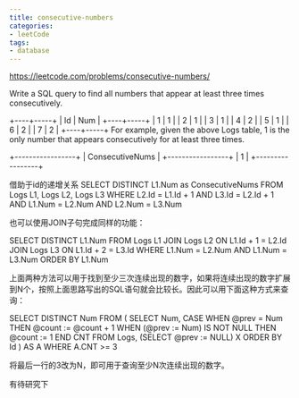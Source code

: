 ```yaml
---
title: consecutive-numbers
categories: 
- leetCode
tags:
- database
---
```



https://leetcode.com/problems/consecutive-numbers/


Write a SQL query to find all numbers that appear at least three times consecutively.

+----+-----+
| Id | Num |
+----+-----+
| 1  |  1  |
| 2  |  1  |
| 3  |  1  |
| 4  |  2  |
| 5  |  1  |
| 6  |  2  |
| 7  |  2  |
+----+-----+
For example, given the above Logs table, 1 is the only number that appears consecutively for at least three times.

+-----------------+
| ConsecutiveNums |
+-----------------+
| 1               |
+-----------------+



借助于id的递增关系
SELECT DISTINCT L1.Num as ConsecutiveNums
FROM Logs L1, Logs L2, Logs L3
WHERE L2.Id = L1.Id + 1
AND L3.Id = L2.Id + 1
AND L1.Num = L2.Num
AND L2.Num = L3.Num

也可以使用JOIN子句完成同样的功能：

SELECT DISTINCT L1.Num 
FROM Logs L1
JOIN Logs L2 ON L1.Id + 1 = L2.Id
JOIN Logs L3 ON L1.Id + 2 = L3.Id
WHERE L1.Num = L2.Num AND L1.Num = L3.Num
ORDER BY L1.Num

上面两种方法可以用于找到至少三次连续出现的数字，如果将连续出现的数字扩展到N个，按照上面思路写出的SQL语句就会比较长。因此可以用下面这种方式来查询：

SELECT DISTINCT Num
FROM (
  SELECT Num, 
    CASE 
      WHEN @prev = Num THEN @count := @count + 1
      WHEN (@prev := Num) IS NOT NULL THEN @count := 1
    END CNT
  FROM Logs, (SELECT @prev := NULL) X
  ORDER BY Id
) AS A
WHERE A.CNT >= 3

将最后一行的3改为N，即可用于查询至少N次连续出现的数字。


有待研究下












